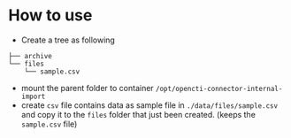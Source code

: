 # How to use
- Create a tree as following
```
├── archive
└── files
    └── sample.csv
```
- mount the parent folder to container `/opt/opencti-connector-internal-import`
- create `csv` file contains data as sample file in `./data/files/sample.csv` and copy it to the `files` folder that just been created. (keeps the `sample.csv` file)
